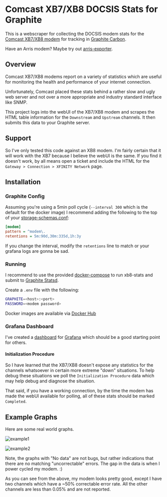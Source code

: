 # Comcast XB7/XB8 DOCSIS Stats for Graphite

This is a webscraper for collecting the DOCSIS modem stats for the
[Comcast XB7/XB8 modem](
https://www.xfinity.com/support/articles/broadband-gateways-userguides)
for tracking in [Graphite Carbon](https://github.com/graphite-project/carbon).

Have an Arris modem?  Maybe try out [arris-exporter](
https://github.com/guildencrantz/arris-exporter).

## Overview

Comcast XB7/XB8 modems report on a variety of statistics which are useful
for monitoring the health and performance of your internet connection.

Unfortunately, Comcast placed these stats behind a rather slow and
ugly web server and not over a more appropriate and industry standard
interface like SNMP.

This project logs into the webUI of the XB7/XB8 modem and scrapes the
HTML table information for the `Downstream` and `Upstream` channels.
It then submits this data to your Graphite server.

## Support

So I've only tested this code against an XB8 modem.  I'm fairly certain
that it will work with the XB7 because I believe the webUI is the same.
If you find it doesn't work, by all means open a ticket and include
the HTML for the `Gateway > Connection > XFINITY Network` page.

## Installation

### Graphite Config

Assuming you're using a 5min poll cycle (`--interval 300` which is the default
for the docker image) I recommend adding the following to the top of your
[storage-schemas.conf](
https://graphite.readthedocs.io/en/latest/config-carbon.html#storage-schemas-conf):

```ini
[modem]
pattern = ^modem\.
retentions = 5m:90d,30m:335d,1h:3y
```

If you change the interval, modify the `retentions` line to match or your
grafana logs are gonna be sad.

### Running

I recommend to use the provided [docker-compose](docker-compose.yaml)
to run xb8-stats and submit to [Graphite Statsd](
https://hub.docker.com/r/graphiteapp/graphite-statsd/).

Create a `.env` file with the following:

```bash
GRAPHITE=<host>:<port>
PASSWORD=<modem password>
```

Docker images are available via [Docker Hub](
https://hub.docker.com/repository/docker/synfinatic/xb8-docsis-stats/general)

### Grafana Dashboard

I've created a [dashboard](grafana.json) for [Grafana](https://grafana.com) which should be a
good starting point for others.

#### Initialization Procedure

So I have learned that the XB7/XB8 doesn't expose any statistics for the channels
whatsoever in certain more extreme "down" situations.  To help debug these situations
we poll the `Initialization Procedure` data which may help debug and diagnose the
situation.

That said, if you have a working connection, by the time the modem has made the
webUI available for polling, all of these stats should be marked `Completed`.

## Example Graphs

Here are some real world graphs.

![example1](https://github.com/synfinatic/xb8-docsis-stats/assets/1075352/c8012ea9-2317-4383-a42f-34a6238b7077)

![example2](https://github.com/synfinatic/xb8-docsis-stats/assets/1075352/ad256a47-4d3e-4fb6-9dd5-497c01c9906d)

Note, the graphs with "No data" are not bugs, but rather indications that there
are no matching "uncorrectable" errors.  The gap in the data is when I power
cycled my modem. :)

As you can see from the above, my modem looks pretty good, except I have two
channels which have a ~50% correctable error rate.  All the other channels are
less than 0.05% and are not reported.
